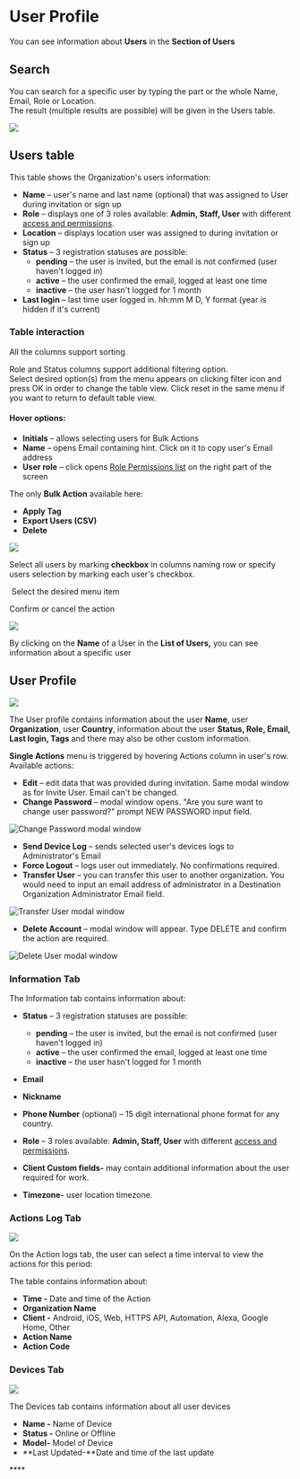 # User Profile

You can see information about **Users** in the **Section of Users**

## Search

You can search for a specific user by typing the part or the whole Name, Email,  Role or Location.  
The result \(multiple results are possible\) will be given in the Users table. 

![](../../.gitbook/assets/search-user.png)



## Users table

This table shows the Organization's users information:

* **Name** – user's name and last name \(optional\) that was assigned to User during invitation or sign up
* **Role** – displays one of  3 roles available: **Admin, Staff, User** with different [access and permissions](../settings/access.md).
* **Location** – displays location user was assigned to during invitation or sign up
* **Status** – 3 registration statuses are possible:
  * **pending** – the user is invited, but the email is not confirmed \(user haven't logged in\) 
  * **active** – the user confirmed the email, logged at least one time 
  * **inactive** – the user hasn't logged for 1 month
* **Last login** – last time user logged in. hh:mm M D, Y format \(year is hidden if it's current\)

### Table interaction

All the columns support sorting.

Role and Status columns support additional filtering option.  
Select desired option\(s\) from the menu appears on clicking filter icon and press OK in order to change the table view. Click reset in the same menu if you want to return to default table view.

#### Hover options:

* **Initials** – allows selecting users for Bulk Actions
* **Name** – opens Email containing hint. Click on it to copy user's Email address
* **User role** – click opens [Role Permissions list](../settings/access.md) on the right part of the screen  

The only **Bulk Action** available here: 

* **Apply Tag**
* **Export Users \(CSV\)**
* **Delete**

![](../../.gitbook/assets/users-bulk-action-menu.png)

Select all users by marking **checkbox** in columns naming row or specify users selection by marking each user's checkbox.

‌ Select the desired menu item

 Confirm or cancel the action



  


![](../../.gitbook/assets/all-users-list.-1png.png)

By clicking on the **Name** of a User in the **List of Users,** you can see information about a specific user

## User Profile

![](../../.gitbook/assets/user-action-menu.png)

The User profile contains information about the user **Name**, user **Organization**, user **Country**, information about the user **Status, Role, Email, Last login, Tags** and there may also be other custom information.

**Single Actions** menu is triggered by hovering Actions column in user's row. Available actions:

* **Edit** – edit data that was provided during invitation. Same modal window as for Invite User. Email can't be changed.
* **Change Password** – modal window opens.  "Are you sure want to change user password?" prompt NEW PASSWORD input field.

![Change Password modal window](../../.gitbook/assets/change_password_modal.png)

* **Send Device Log** – sends selected user's devices logs to Administrator's Email
* **Force Logout** – logs user out immediately. No confirmations required.
* **Transfer User** – you can transfer this user to another organization. You would need to input an email address of administrator in a Destination Organization Administrator Email field.

![Transfer User modal window](../../.gitbook/assets/transfer_user.png)

* **Delete Account** – modal window will appear. Type DELETE and confirm the action are required.

![Delete User modal window](../../.gitbook/assets/delete_user_modal.gif)



### Information Tab

The Information tab contains information about: 

* **Status** – 3 registration statuses are possible:

  * **pending** – the user is invited, but the email is not confirmed \(user haven't logged in\) 
  * **active** – the user confirmed the email, logged at least one time 
  * **inactive** – the user hasn't logged for 1 month

* **Email** 
* **Nickname**
* **Phone Number** \(optional\) – 15 digit international phone format for any country. 
* **Role** – 3 roles available: **Admin, Staff, User** with different [access and permissions](../settings/access.md).
* **Client Custom fields-** may contain additional information about the user required for work.
* **Timezone-** user location timezone.

### Actions Log Tab

![](../../.gitbook/assets/user-action-log.png)

On the Action logs tab, the user can select a time interval to view the actions for this period:



The table contains information about:

* **Time -** Date and time of the Action
* **Organization Name**
* **Client -** Android, iOS, Web, HTTPS API, Automation, Alexa, Google Home, Other
* **Action Name**
* **Action Code**



### Devices Tab

![](../../.gitbook/assets/user-devices.png)

The Devices tab contains information about all user devices

* **Name -** Name of Device
* **Status -** Online or Offline
* **Model-** Model of Device
* **Last Updated-**Date and time of the last update

\*\*\*\*

